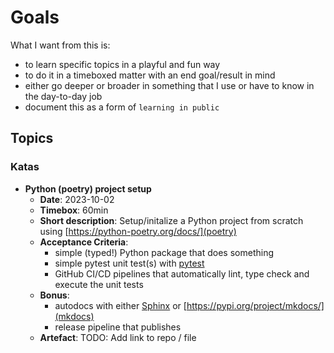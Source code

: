 # Goals

What I want from this is:
- to learn specific topics in a playful and fun way
- to do it in a timeboxed matter with an end goal/result in mind
- either go deeper or broader in something that I use or have to know in the day-to-day job
- document this as a form of `learning in public`

## Topics

### Katas

- **Python (poetry) project setup**
  - **Date**: 2023-10-02
  - **Timebox**: 60min
  - **Short description**: Setup/initalize a Python project from scratch using [https://python-poetry.org/docs/](poetry)
  - **Acceptance Criteria**:
    - simple (typed!) Python package that does something
    - simple pytest unit test(s) with [pytest](https://pypi.org/project/pytest/)
    - GitHub CI/CD pipelines that automatically lint, type check and execute the unit tests
  - **Bonus**:
    - autodocs with either [Sphinx](https://pypi.org/project/Sphinx/) or [https://pypi.org/project/mkdocs/](mkdocs)
    - release pipeline that publishes
  - **Artefact**: TODO: Add link to repo / file
